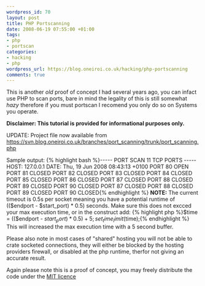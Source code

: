 ```yaml
--- 
wordpress_id: 70
layout: post
title: PHP Portscanning
date: 2008-06-19 07:55:00 +01:00
tags: 
- php
- portscan
categories: 
- hacking
- php
wordpress_url: https://blog.oneiroi.co.uk/hacking/php-portscanning
comments: true
---
```

This is another _old_ proof of concept I had several years ago, you can infact use PHP to scan ports, bare in mind the legality of this is still somewhat _hazy_ therefore if you must portscan I recomend you only do so on Systems you operate.

<strong>Disclaimer: This tutorial is provided for informational purposes only.</strong>

<strong></strong>

UPDATE: Project file now available from <a href="https://svn.blog.oneiroi.co.uk/branches/port_scanning/trunk/port_scanning.php">https://svn.blog.oneiroi.co.uk/branches/port_scanning/trunk/port_scanning.php</a>

Sample output:
{% highlight bash %}----- PORT SCAN 11 TCP PORTS -----
HOST: 127.0.0.1
DATE: Thu, 19 Jun 2008 08:43:13 +0100
PORT 80 OPEN
PORT 81 CLOSED
PORT 82 CLOSED
PORT 83 CLOSED
PORT 84 CLOSED
PORT 85 CLOSED
PORT 86 CLOSED
PORT 87 CLOSED
PORT 88 CLOSED
PORT 89 CLOSED
PORT 90 CLOSED
PORT 87 CLOSED
PORT 88 CLOSED
PORT 89 CLOSED
PORT 90 CLOSED{% endhighlight %}
<strong>NOTE:</strong> The current timeout is 0.5s per socket meaning you have a potential runtime of (($endport - $start_port) * 0.5) seconds. Make sure this does not excced your max execution time, or in the construct add:
{% highlight php %}$time = (($endport - $start_port) * 0.5) + 5;
set_time_limit($time);{% endhighlight %}
This will increased the max execution time with a 5 second buffer.

Please also note in most cases of "shared" hosting you will not be able to crate socketed connections, they will either be blocked by the hosting providers firewall, or disabled at the php runtime, therfor not giving an accurate result.

Again please note this is a proof of concept, you may freely distribute the code under the <a href="https://www.opensource.org/licenses/mit-license.php">MIT licence</a>
